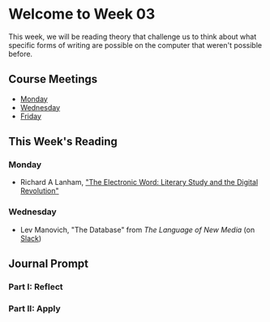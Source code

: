 # Welcome to Week 03

This week, we will be reading theory that challenge us to think about what specific forms of writing are possible on the computer that weren't possible before.

## Course Meetings

* [Monday](day07.md)
* [Wednesday](day08.md)
* [Friday](day09.md)

## This Week's Reading

### Monday

* Richard A Lanham, ["The Electronic Word: Literary Study and the Digital Revolution"](https://www.jstor.org.ezproxy.library.tamu.edu/stable/469101?seq=1)

### Wednesday

* Lev Manovich, "The Database" from *The Language of New Media* (on [Slack](https://engl460.slack.com/files))
	
## Journal Prompt

### Part I: Reflect

### Part II: Apply